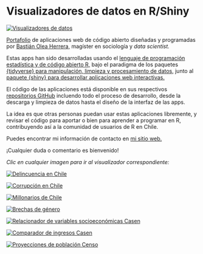 # Visualizadores de datos en R/Shiny

[![Visualizadores de datos](banner.png)](https://bastianolea.github.io/shiny_apps/)

[Portafolio](https://bastianolea.github.io/shiny_apps/) de aplicaciones web de código abierto diseñadas y programadas por [Bastián Olea Herrera,](https://bastian.olea.biz/) magíster en sociología y *data scientist.*

Estas apps han sido desarrolladas usando el [lenguaje de programación estadística y de código abierto R,](https://www.r-project.org/about.html) bajo el paradigma de los paquetes [{tidyverse} para manipulación, limpieza y procesamiento de datos,](https://www.tidyverse.org/) junto al [paquete {shiny} para desarrollar aplicaciones web interactivas.](https://shiny.posit.co/)

El código de las aplicaciones está disponible en sus respectivos [repositorios GitHub](https://github.com/bastianolea?tab=repositories) incluendo todo el proceso de desarrollo, desde la descarga y limpieza de datos hasta el diseño de la interfaz de las apps.

La idea es que otras personas puedan usar estas aplicaciones libremente, y revisar el código para aportar o bien para aprender a programar en R, contribuyendo así a la comunidad de usuarios de R en Chile.

Puedes encontrar mi información de contacto en [mi sitio web.](https://bastian.olea.biz/) 

¡Cualquier duda o comentario es bienvenido!

_Clic en cualquier imagen para ir al visualizador correspondiente:_

[![Delincuencia en Chile](pantallazos/pantallazo_delincuencia_chile.jpg "Delincuencia en Chile")](https://bastianoleah.shinyapps.io/delincuencia_chile/)

[![Corrupción en Chile](pantallazos/pantallazo_corrupcion_chile.jpg "Corrupción en Chile")](https://bastianoleah.shinyapps.io/corrupcion_chile/)

[![Millonarios de Chile](pantallazos/pantallazo_millonarios_chile.jpg "Millonarios de Chile")](https://bastianoleah.shinyapps.io/millonarios_chile/)

[![Brechas de género](pantallazos/pantallazo_visualizador_brechas_genero.jpg "Brechas de género")](https://bastianoleah.shinyapps.io/casen_brechas_genero/)

[![Relacionador de variables socioeconómicas Casen](pantallazos/pantallazo_visualizador_relacionador_casen.jpg "Relacionador de variables socioeconómicas Casen")](https://bastianoleah.shinyapps.io/casen_relacionador/)

[![Comparador de ingresos Casen](pantallazos/pantallazo_visualizador_comparador_ingresos.jpg "Comparador de ingresos Casen")](https://bastianoleah.shinyapps.io/casen_comparador_ingresos/)

[![Proyecciones de población Censo](pantallazos/pantallazo_censo_proyecciones.jpg "Proyecciones de población Censo")](https://bastianoleah.shinyapps.io/censo_proyecciones/)
